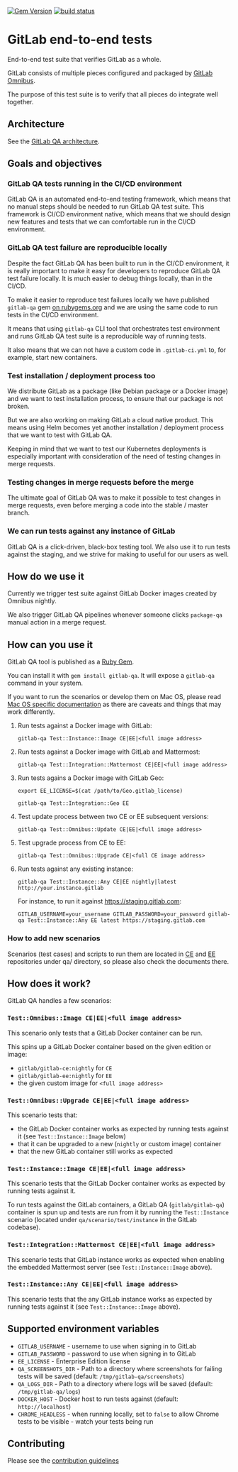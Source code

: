 [![Gem Version](https://badge.fury.io/rb/gitlab-qa.svg)](https://rubygems.org/gems/gitlab-qa)
[![build status](https://gitlab.com/gitlab-org/gitlab-qa/badges/master/build.svg)](https://gitlab.com/gitlab-org/gitlab-qa/pipelines)

# GitLab end-to-end tests

End-to-end test suite that verifies GitLab as a whole.

GitLab consists of multiple pieces configured and packaged by
[GitLab Omnibus](https://gitlab.com/gitlab-org/omnibus-gitlab).

The purpose of this test suite is to verify that all pieces do integrate well together.

## Architecture

See the [GitLab QA architecture](/docs/architecture.md).

## Goals and objectives

### GitLab QA tests running in the CI/CD environment

GitLab QA is an automated end-to-end testing framework, which means that no
manual steps should be needed to run GitLab QA test suite. This framework is
CI/CD environment native, which means that we should design new features and
tests that we can comfortable run in the CI/CD environment.

### GitLab QA test failure are reproducible locally

Despite the fact GitLab QA has been built to run in the CI/CD environment, it
is really important to make it easy for developers to reproduce GitLab QA test
failure locally. It is much easier to debug things locally, than in the CI/CD.

To make it easier to reproduce test failures locally we have published
`gitlab-qa` gem [on rubygems.org](https://rubygems.org/gems/gitlab-qa) and we
are using the same code to run tests in the CI/CD environment.

It means that using `gitlab-qa` CLI tool that orchestrates test environment and
runs GitLab QA test suite is a reproducible way of running tests.

It also means that we can not have a custom code in `.gitlab-ci.yml` to, for
example, start new containers.

### Test installation / deployment process too

We distribute GitLab as a package (like Debian package or a Docker image) and
we want to test installation process, to ensure that our package is not broken.

But we are also working on making GitLab a cloud native product. This means
using Helm becomes yet another installation / deployment process that we want
to test with GitLab QA.

Keeping in mind that we want to test our Kubernetes deployments is especially
important with consideration of the need of testing changes in merge requests.

### Testing changes in merge requests before the merge

The ultimate goal of GitLab QA was to make it possible to test changes in
merge requests, even before merging a code into the stable / master branch.

### We can run tests against any instance of GitLab

GitLab QA is a click-driven, black-box testing tool. We also use it to run
tests against the staging, and we strive for making to useful for our users
as well.

## How do we use it

Currently we trigger test suite against GitLab Docker images created by Omnibus
nightly.

We also trigger GitLab QA pipelines whenever someone clicks `package-qa` manual
action in a merge request.

## How can you use it

GitLab QA tool is published as a [Ruby Gem](https://rubygems.org/gems/gitlab-qa).

You can install it with `gem install gitlab-qa`. It will expose a `gitlab-qa`
command in your system.

If you want to run the scenarios or develop them on Mac OS, please read
[Mac OS specific documentation](/docs/macos.md) as there are caveats and things
that may work differently.

1. Run tests against a Docker image with GitLab:

    `gitlab-qa Test::Instance::Image CE|EE|<full image address>`

1. Run tests against a Docker image with GitLab and Mattermost:

    `gitlab-qa Test::Integration::Mattermost CE|EE|<full image address>`

1. Run tests agains a Docker image with GitLab Geo:

    `export EE_LICENSE=$(cat /path/to/Geo.gitlab_license)`

    `gitlab-qa Test::Integration::Geo EE`

1. Test update process between two CE or EE subsequent versions:

    `gitlab-qa Test::Omnibus::Update CE|EE|<full image address>`

1. Test upgrade process from CE to EE:

    `gitlab-qa Test::Omnibus::Upgrade CE|<full CE image address>`

1. Run tests against any existing instance:

    `gitlab-qa Test::Instance::Any CE|EE nightly|latest http://your.instance.gitlab`

    For instance, to run it against https://staging.gitlab.com:

    `GITLAB_USERNAME=your_username GITLAB_PASSWORD=your_password gitlab-qa Test::Instance::Any EE latest https://staging.gitlab.com`

### How to add new scenarios

Scenarios (test cases) and scripts to run them are located in
[CE](https://gitlab.com/gitlab-org/gitlab-ce/tree/master/qa) and
[EE](https://gitlab.com/gitlab-org/gitlab-ee/tree/master/qa)
repositories under qa/ directory, so please also check the documents there.

## How does it work?

GitLab QA handles a few scenarios:

### `Test::Omnibus::Image CE|EE|<full image address>`

This scenario only tests that a GitLab Docker container can be run.

This spins up a GitLab Docker container based on the given edition or image:
  - `gitlab/gitlab-ce:nightly` for `CE`
  - `gitlab/gitlab-ee:nightly` for `EE`
  - the given custom image for `<full image address>`

### `Test::Omnibus::Upgrade CE|EE|<full image address>`

This scenario tests that:

- the GitLab Docker container works as expected by running tests against it (see
  `Test::Instance::Image` below)
- that it can be upgraded to a new (`nightly` or custom image) container
- that the new GitLab container still works as expected

### `Test::Instance::Image CE|EE|<full image address>`

This scenario tests that the GitLab Docker container works as expected by
running tests against it.

To run tests against the GitLab containers, a GitLab QA (`gitlab/gitlab-qa`)
container is spun up and tests are run from it by running the `Test::Instance`
scenario (located under `qa/scenario/test/instance` in the GitLab codebase).

### `Test::Integration::Mattermost CE|EE|<full image address>`

This scenario tests that GitLab instance works as expected when
enabling the embedded Mattermost server (see `Test::Instance::Image`
above).

### `Test::Instance::Any CE|EE|<full image address>`

This scenario tests that the any GitLab instance works as expected by running
tests against it (see `Test::Instance::Image` above).

## Supported environment variables

* `GITLAB_USERNAME` - username to use when signing in to GitLab
* `GITLAB_PASSWORD` - password to use when signing in to GitLab
* `EE_LICENSE` - Enterprise Edition license
* `QA_SCREENSHOTS_DIR` - Path to a directory where screenshots for failing tests
  will be saved (default: `/tmp/gitlab-qa/screenshots`)
* `QA_LOGS_DIR` - Path to a directory where logs will be saved (default:
  `/tmp/gitlab-qa/logs`)
* `DOCKER_HOST` - Docker host to run tests against (default: `http://localhost`)
* `CHROME_HEADLESS` - when running locally, set to `false` to allow Chrome tests to be visible - watch your tests being run

## Contributing

Please see the [contribution guidelines](CONTRIBUTING.md)
